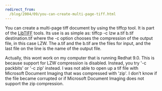 ```yaml
---
redirect_from:
  /blog/2004/09/you-can-create-multi-page-tiff.html
---
```

You can create a multi-page tiff document by using the tiffcp tool. It is part of the [LibTIFF](http://www.libtiff.org/) tools. Its use is as simple as: 
tiffcp -c lzw a.tif b.tif destination.tif 
where the -c option chooses the compression of the output file, in this case LZW. The a.tif and the b.tif are the files for input, and the last file on the line is the name of the output file. 

Actually, this wont work on my computer that is running Redhat 9.0. This is because support for LZW compression is disabled. Instead, you try '-c packbits' or '-c zip' instead. I was not able to open up a tif file with Microsoft Document Imaging that was compressed with 'zip'. I don't know if the file became corrupted or if Microsoft Document Imaging does not support the zip compression.
